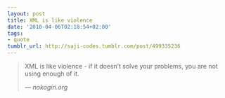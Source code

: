 ```yaml
---
layout: post
title: XML is like violence
date: '2010-04-06T02:18:54+02:00'
tags:
- quote
tumblr_url: http://saji-codes.tumblr.com/post/499335236
---
```

> XML is like violence - if it doesn’t solve your problems, you are not using enough of it.
>
> — <cite>nokogiri.org</cite>
